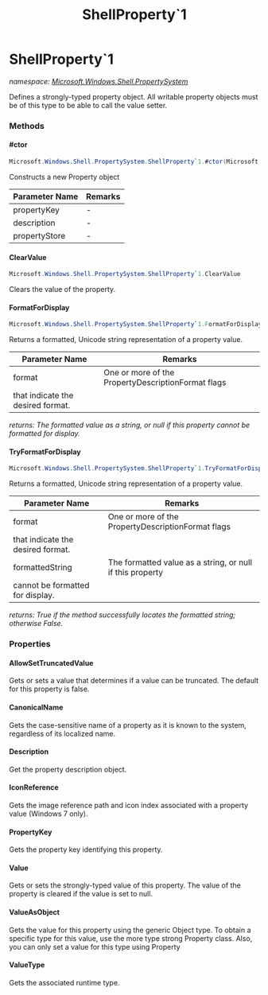 ﻿---
title: ShellProperty`1
---

# ShellProperty`1
_namespace: [Microsoft.Windows.Shell.PropertySystem](N-Microsoft.Windows.Shell.PropertySystem.html)_

Defines a strongly-typed property object. 
 All writable property objects must be of this type 
 to be able to call the value setter.

### Methods

#### #ctor
```csharp
Microsoft.Windows.Shell.PropertySystem.ShellProperty`1.#ctor(Microsoft.Windows.Shell.PropertySystem.PropertyKey,Microsoft.Windows.Shell.PropertySystem.ShellPropertyDescription,Microsoft.Windows.Shell.PropertySystem.IPropertyStore)
```
Constructs a new Property object

|Parameter Name|Remarks|
|--------------|-------|
|propertyKey|-|
|description|-|
|propertyStore|-|


#### ClearValue
```csharp
Microsoft.Windows.Shell.PropertySystem.ShellProperty`1.ClearValue
```
Clears the value of the property.

#### FormatForDisplay
```csharp
Microsoft.Windows.Shell.PropertySystem.ShellProperty`1.FormatForDisplay(Microsoft.Windows.Shell.PropertySystem.PropertyDescriptionFormatOptions)
```
Returns a formatted, Unicode string representation of a property value.

|Parameter Name|Remarks|
|--------------|-------|
|format|One or more of the PropertyDescriptionFormat flags 
 that indicate the desired format.|

_returns: The formatted value as a string, or null if this property 
 cannot be formatted for display._

#### TryFormatForDisplay
```csharp
Microsoft.Windows.Shell.PropertySystem.ShellProperty`1.TryFormatForDisplay(Microsoft.Windows.Shell.PropertySystem.PropertyDescriptionFormatOptions,System.String@)
```
Returns a formatted, Unicode string representation of a property value.

|Parameter Name|Remarks|
|--------------|-------|
|format|One or more of the PropertyDescriptionFormat flags 
 that indicate the desired format.|
|formattedString|The formatted value as a string, or null if this property 
 cannot be formatted for display.|

_returns: True if the method successfully locates the formatted string; otherwise 
 False._



### Properties

#### AllowSetTruncatedValue
Gets or sets a value that determines if a value can be truncated. The default for this property is false.
#### CanonicalName
Gets the case-sensitive name of a property as it is known to the system,
 regardless of its localized name.
#### Description
Get the property description object.
#### IconReference
Gets the image reference path and icon index associated with a property value (Windows 7 only).
#### PropertyKey
Gets the property key identifying this property.
#### Value
Gets or sets the strongly-typed value of this property.
 The value of the property is cleared if the value is set to null.
#### ValueAsObject
Gets the value for this property using the generic Object type.
 To obtain a specific type for this value, use the more type strong
 Property<T> class.
 Also, you can only set a value for this type using Property<T>
#### ValueType
Gets the associated runtime type.

